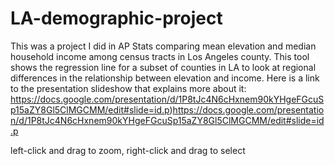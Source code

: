 # LA-demographic-project
This was a project I did in AP Stats comparing mean elevation and median household income among census tracts in Los Angeles county. 
This tool shows the regression line for a subset of counties in LA to look at regional differences in the relationship between elevation and income. 
Here is a link to the presentation slideshow that explains more about it: https://docs.google.com/presentation/d/1P8tJc4N6cHxnem90kYHgeFGcuSp15aZY8Gl5ClMGCMM/edit#slide=id.p)https://docs.google.com/presentation/d/1P8tJc4N6cHxnem90kYHgeFGcuSp15aZY8Gl5ClMGCMM/edit#slide=id.p

left-click and drag to zoom, right-click and drag to select
